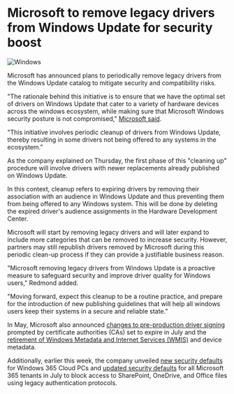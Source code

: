 # Microsoft to remove legacy drivers from Windows Update for security boost

![Windows](https://www.bleepstatic.com/content/hl-images/2025/03/28/Windows.jpg)

Microsoft has announced plans to periodically remove legacy drivers from the Windows Update catalog to mitigate security and compatibility risks.

"The rationale behind this initiative is to ensure that we have the optimal set of drivers on Windows Update that cater to a variety of hardware devices across the windows ecosystem, while making sure that Microsoft Windows security posture is not compromised," [Microsoft said](https://techcommunity.microsoft.com/blog/hardwaredevcenter/removal-of-unwanted-drivers-from-windows-update/4425647).

"This initiative involves periodic cleanup of drivers from Windows Update, thereby resulting in some drivers not being offered to any systems in the ecosystem."

As the company explained on Thursday, the first phase of this "cleaning up" procedure will involve drivers with newer replacements already published on Windows Update.

In this context, cleanup refers to expiring drivers by removing their association with an audience in Windows Update and thus preventing them from being offered to any Windows system. This will be done by deleting the expired driver's audience assignments in the Hardware Development Center.

Microsoft will start by removing legacy drivers and will later expand to include more categories that can be removed to increase security. However, partners may still republish drivers removed by Microsoft during this periodic clean-up process if they can provide a justifiable business reason.

"Microsoft removing legacy drivers from Windows Update is a proactive measure to safeguard security and improve driver quality for Windows users," Redmond added.

"Moving forward, expect this cleanup to be a routine practice, and prepare for the introduction of new publishing guidelines that will help all windows users keep their systems in a secure and reliable state."

In May, Microsoft also announced [changes to pre-production driver signing](https://techcommunity.microsoft.com/blog/hardwaredevcenter/changes-to-pre-production-driver-signing/4411183) prompted by certificate authorities (CAs) set to expire in July and the [retirement of Windows Metadata and Internet Services (WMIS)](https://techcommunity.microsoft.com/blog/hardwaredevcenter/end-of-servicing-and-retirement-plan-for-device-metadata-on-windows/4410945) and device metadata.

Additionally, earlier this week, the company unveiled [new security defaults](https://www.bleepingcomputer.com/news/security/microsoft-unveils-new-security-defaults-for-windows-365-cloud-pcs/) for Windows 365 Cloud PCs and [updated security defaults](https://www.bleepingcomputer.com/news/microsoft/microsoft-365-to-block-file-access-via-legacy-auth-protocols-by-default/) for all Microsoft 365 tenants in July to block access to SharePoint, OneDrive, and Office files using legacy authentication protocols.